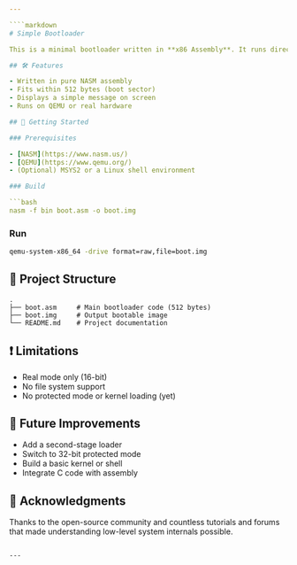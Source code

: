 ```yaml
---

````markdown
# Simple Bootloader

This is a minimal bootloader written in **x86 Assembly**. It runs directly on hardware (or virtual machines like QEMU) and represents the very first stage of a computer's startup process.

## 🛠 Features

- Written in pure NASM assembly
- Fits within 512 bytes (boot sector)
- Displays a simple message on screen
- Runs on QEMU or real hardware

## 🚀 Getting Started

### Prerequisites

- [NASM](https://www.nasm.us/)
- [QEMU](https://www.qemu.org/)
- (Optional) MSYS2 or a Linux shell environment

### Build

```bash
nasm -f bin boot.asm -o boot.img
````

### Run

```bash
qemu-system-x86_64 -drive format=raw,file=boot.img
```

## 📂 Project Structure

```
.
├── boot.asm     # Main bootloader code (512 bytes)
├── boot.img     # Output bootable image
└── README.md    # Project documentation
```

## ❗ Limitations

* Real mode only (16-bit)
* No file system support
* No protected mode or kernel loading (yet)

## 🔮 Future Improvements

* Add a second-stage loader
* Switch to 32-bit protected mode
* Build a basic kernel or shell
* Integrate C code with assembly

## 🙏 Acknowledgments

Thanks to the open-source community and countless tutorials and forums that made understanding low-level system internals possible.

```

---
```



